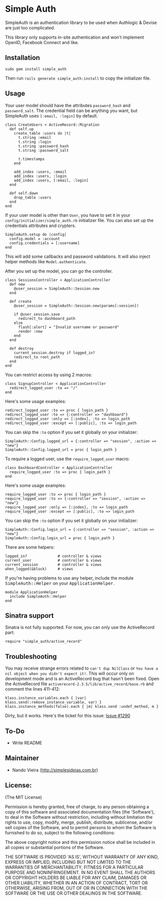 Simple Auth
===========

SimpleAuth is an authentication library to be used when Authlogic & Devise are just too complicated.

This library only supports in-site authentication and won't implement OpenID, Facebook Connect and like.

Installation
------------

	sudo gem install simple_auth

Then run `rails generate simple_auth:install` to copy the initializer file.

Usage
-----

Your user model should have the attributes `password_hash` and `password_salt`. The credential field can be anything you want, but SimpleAuth uses `[:email, :login]` by default.

	class CreateUsers < ActiveRecord::Migration
	  def self.up
	    create_table :users do |t|
	      t.string :email
	      t.string :login
	      t.string :password_hash
	      t.string :password_salt

	      t.timestamps
	    end

		add_index :users, :email
		add_index :users, :login
		add_index :users, [:email, :login]
	  end

	  def self.down
	    drop_table :users
	  end
	end

If your user model is other than `User`, you have to set it in your `config/initializer/simple_auth.rb` initializer file.
You can also set up the credentials attributes and crypters.

	SimpleAuth.setup do |config|
	  config.model = :account
	  config.credentials = [:username]
	end

This will add some callbacks and password validations. It will also inject helper methods like `Model.authenticate`.

After you set up the model, you can go the controller.

	class SessionsController < ApplicationController
	  def new
	    @user_session = SimpleAuth::Session.new
	  end

	  def create
	    @user_session = SimpleAuth::Session.new(params[:session])

	    if @user_session.save
	      redirect_to dashboard_path
	    else
	      flash[:alert] = "Invalid username or password"
	      render :new
	    end
	  end

	  def destroy
	    current_session.destroy if logged_in?
	    redirect_to root_path
	  end
	end

You can restrict access by using 2 macros:

	class SignupController < ApplicationController
	  redirect_logged_user :to => "/"
	end

Here's some usage examples:

	redirect_logged_user :to => proc { login_path }
	redirect_logged_user :to => {:controller => "dashboard"}
	redirect_logged_user :only => [:index], :to => login_path
	redirect_logged_user :except => [:public], :to => login_path

You can skip the `:to` option if you set it globally on your initializer:

	SimpleAuth::Config.logged_url = {:controller => "session", :action => "new"}
	SimpleAuth::Config.logged_url = proc { login_path }

To require a logged user, use the `require_logged_user` macro:

	class DashboardController < ApplicationController
	  require_logged_user :to => proc { login_path }
	end

Here's some usage examples:

	require_logged_user :to => proc { login_path }
	require_logged_user :to => {:controller => "session", :action => "new"}
	require_logged_user :only => [:index], :to => login_path
	require_logged_user :except => [:public], :to => login_path

You can skip the `:to` option if you set it globally on your initializer:

	SimpleAuth::Config.login_url = {:controller => "session", :action => "new"}
	SimpleAuth::Config.login_url = proc { login_path }

There are some helpers:

	logged_in?				# controller & views
	current_user			# controller & views
	current_session         # controller & views
	when_logged(&block)		# views

If you're having problems to use any helper, include the module <tt>SimpleAuth::Helper</tt> on your <tt>ApplicationHelper</tt>.

	module ApplicationHelper
	  include SimpleAuth::Helper
	end

Sinatra support
---------------

Sinatra is not fully supported. For now, you can only use the ActiveRecord part:

	require "simple_auth/active_record"

Troubleshooting
---------------

You may receive strange errors related to `can't dup NilClass` or `You have a nil object when you didn't expect it!`. This will occur only on development mode and is an ActiveRecord bug that hasn't been fixed. Open the ActiveRecord file  `activerecord-2.3.5/lib/active_record/base.rb` and comment the lines 411-412:

	klass.instance_variables.each { |var| klass.send(:remove_instance_variable, var) }
	klass.instance_methods(false).each { |m| klass.send :undef_method, m }

Dirty, but it works. Here's the ticket for this issue: [Issue #1290](https://rails.lighthouseapp.com/projects/8994/tickets/1290-activerecord-raises-randomly-apparently-a-timezone-issue#ticket-1290-30)

To-Do
-----

* Write README

Maintainer
----------

* Nando Vieira (<http://simplesideias.com.br>)

License:
--------

(The MIT License)

Permission is hereby granted, free of charge, to any person obtaining
a copy of this software and associated documentation files (the
'Software'), to deal in the Software without restriction, including
without limitation the rights to use, copy, modify, merge, publish,
distribute, sublicense, and/or sell copies of the Software, and to
permit persons to whom the Software is furnished to do so, subject to
the following conditions:

The above copyright notice and this permission notice shall be
included in all copies or substantial portions of the Software.

THE SOFTWARE IS PROVIDED 'AS IS', WITHOUT WARRANTY OF ANY KIND,
EXPRESS OR IMPLIED, INCLUDING BUT NOT LIMITED TO THE WARRANTIES OF
MERCHANTABILITY, FITNESS FOR A PARTICULAR PURPOSE AND NONINFRINGEMENT.
IN NO EVENT SHALL THE AUTHORS OR COPYRIGHT HOLDERS BE LIABLE FOR ANY
CLAIM, DAMAGES OR OTHER LIABILITY, WHETHER IN AN ACTION OF CONTRACT,
TORT OR OTHERWISE, ARISING FROM, OUT OF OR IN CONNECTION WITH THE
SOFTWARE OR THE USE OR OTHER DEALINGS IN THE SOFTWARE.
